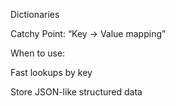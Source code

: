 Dictionaries

Catchy Point: “Key → Value mapping”

When to use:

Fast lookups by key

Store JSON-like structured data